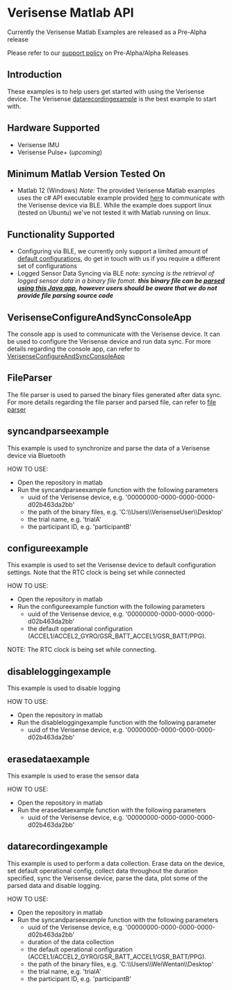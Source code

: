 # Verisense Matlab API 
Currently the Verisense Matlab Examples are released as a Pre-Alpha release

Please refer to our [support policy](https://shimmersensing.com/support/wireless-sensor-networks-documentation/) on Pre-Alpha/Alpha Releases

## Introduction
These examples is to help users get started with using the Verisense device. The Verisense [datarecordingexample](https://github.com/ShimmerEngineering/Shimmer-MATLAB-ID/blob/master/VerisenseTools/datarecordingexample.m) is the best example to start with.


## Hardware Supported
- Verisense IMU
- Verisense Pulse+ (_upcoming_)

## Minimum Matlab Version Tested On
- Matlab 12 (Windows)
_Note:_ The provided Verisense Matlab examples uses the c# API executable example provided [here](https://github.com/ShimmerEngineering/Shimmer-C-API/tree/master/ShimmerBLE/ConsoleTools/VerisenseConfigureAndSyncConsole) to communicate with the Verisense device via BLE. While the example does support linux (tested on Ubuntu) we've not tested it with Matlab running on linux. 

## Functionality Supported
- Configuring via BLE, we currently only support a limited amount of [default configurations](https://github.com/ShimmerEngineering/Shimmer-C-API/wiki/Verisense-Default-Configurations), do get in touch with us if you require a different set of configurations
- Logged Sensor Data Syncing via BLE
_note: syncing is the retrieval of logged sensor data in a binary file fomat. **this binary file can be [parsed using this Java app](https://github.com/ShimmerEngineering/Shimmer-MATLAB-ID/tree/master/VerisenseTools/FileParser), however users should be aware that we do not provide file parsing source code**_

## VerisenseConfigureAndSyncConsoleApp
The console app is used to communicate with the Verisense device. It can be used to configure the Verisense device and run data sync. For more details regarding the console app, can refer to [VerisenseConfigureAndSyncConsoleApp](https://github.com/ShimmerEngineering/Shimmer-C-API/blob/master/ShimmerBLE/ConsoleTools/README.md)

## FileParser
The file parser is used to parsed the binary files generated after data sync. For more details regarding the file parser and parsed file, can refer to [file parser](https://github.com/ShimmerEngineering/Shimmer-C-API/blob/master/ShimmerBLE/FileParser/README.md)

## syncandparseexample
This example is used to synchronize and parse the data of a Verisense device via Bluetooth

HOW TO USE:
- Open the repository in matlab
- Run the syncandparseexample function with the following parameters
    - uuid of the Verisense device, e.g. '00000000-0000-0000-0000-d02b463da2bb'
    - the path of the binary files, e.g. 'C:\\\\Users\\\\VerisenseUser\\\\Desktop'
    - the trial name, e.g. 'trialA'
    - the participant ID, e.g. 'participantB'

## configureexample
This example is used to set the Verisense device to default configuration settings. Note that the RTC clock is being set while connected

HOW TO USE:
- Open the repository in matlab
- Run the configureexample function with the following parameters
    - uuid of the Verisense device, e.g. '00000000-0000-0000-0000-d02b463da2bb'
    - the default operational configuration (ACCEL1/ACCEL2_GYRO/GSR_BATT_ACCEL1/GSR_BATT/PPG).

NOTE: The RTC clock is being set while connecting.

## disableloggingexample
This example is used to disable logging

HOW TO USE:
- Open the repository in matlab
- Run the disableloggingexample function with the following parameter
    - uuid of the Verisense device, e.g. '00000000-0000-0000-0000-d02b463da2bb'

## erasedataexample
This example is used to erase the sensor data

HOW TO USE:
- Open the repository in matlab
- Run the erasedataexample function with the following parameters
    - uuid of the Verisense device, e.g. '00000000-0000-0000-0000-d02b463da2bb'


## datarecordingexample
This example is used to perform a data collection. Erase data on the device, set default operational config, collect data throughout the duration specified, sync the Verisense device, parse the data, plot some of the parsed data and disable logging.

HOW TO USE:
- Open the repository in matlab
- Run the syncandparseexample function with the following parameters
    - uuid of the Verisense device, e.g. '00000000-0000-0000-0000-d02b463da2bb'
    - duration of the data collection
    - the default operational configuration (ACCEL1/ACCEL2_GYRO/GSR_BATT_ACCEL1/GSR_BATT/PPG).
    - the path of the binary files, e.g. 'C:\\\\Users\\\\WeiWentan\\\\Desktop'
    - the trial name, e.g. 'trialA'
    - the participant ID, e.g. 'participantB'
